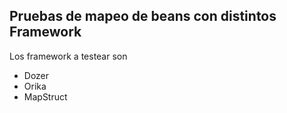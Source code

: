 ## Pruebas de mapeo de beans con distintos Framework

Los framework a testear son
- Dozer
- Orika
- MapStruct
